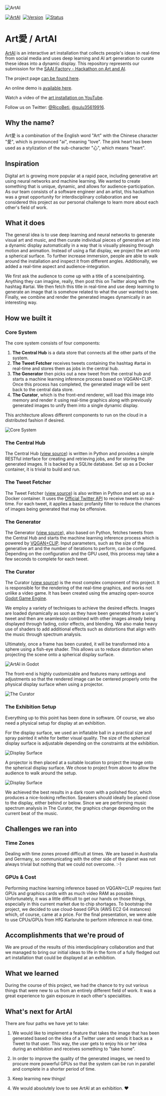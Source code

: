 ![ArtAI](docs/banner.png)

[![ArtAI](https://img.shields.io/badge/app-artai-ec6889.svg?style=for-the-badge)](https://artai.silentbyte.com)&nbsp;
[![Version](https://img.shields.io/badge/version-1.0-05A5CC.svg?style=for-the-badge)](https://artai.silentbyte.com)&nbsp;
[![Status](https://img.shields.io/badge/status-live-00B20E.svg?style=for-the-badge)](https://artai.silentbyte.com)


# Art愛 / ArtAI

[ArtAI](https://artai.silentbyte.com) is an interactive art installation that collects people's ideas in real-time from social media and uses deep learning and AI art generation to curate these ideas into a dynamic display. This repository represents our submission for the [SAAI Factory - Hackathon on Art and AI](https://devpost.com/software/art-artai).

The project page [can be found here](https://devpost.com/software/art-artai).

An online demo is [available here](https://artai.silentbyte.com).

Watch a video of the [art installation on YouTube](https://www.youtube.com/watch?v=kDFc27o_D-8).

Follow us on Twitter: [@RicoBeti](https://twitter.com/RicoBeti), [@sulu35619916](https://twitter.com/sulu35619916).


## Why the name?

Art愛 is a combination of the English word "Art" with the Chinese character "愛", which is pronounced "ai", meaning "love". The pink heart has been used as a stylization of the sub-character "心", which means "heart".


## Inspiration

Digital art is growing more popular at a rapid pace, including generative art using neural networks and machine learning. We wanted to create something that is unique, dynamic, and allows for audience-participation. As our team consists of a software engineer and an artist, this hackathon was a great opportunity for interdisciplinary collaboration and we considered this project as our personal challenge to learn more about each other's field of work.


## What it does

The general idea is to use deep learning and neural networks to generate visual art and music, and then curate individual pieces of generative art into a dynamic display automatically in a way that is visually pleasing through motion and animation. Instead of using a flat display, we project the art onto a spherical surface. To further increase immersion, people are able to walk around the installation and inspect it from different angles. Additionally, we added a real-time aspect and audience-integration.

We first ask the audience to come up with a title of a scene/painting. Anything they can imagine, really, then post this on Twitter along with the hashtag #artai. We then fetch this title in real-time and use deep learning to generate an image that is somehow related to what the user wanted to see. Finally, we combine and render the generated images dynamically in an interesting way.


## How we built it

### Core System

The core system consists of four components:

1. **The Central Hub** is a data store that connects all the other parts of the system.
2. **The Tweet Fetcher** receives tweets containing the hashtag #artai in real-time and stores them as jobs in the central hub.
3. **The Generator** then picks out a new tweet from the central hub and starts a machine learning inference process based on VQGAN+CLIP. Once this process has completed, the generated image will be sent back to the central data store.
4. **The Curator**, which is the front-end renderer, will load this image into memory and render it using real-time graphics along with previously generated images to unify them into a single dynamic display.

This architecture allows different components to run on the cloud in a distributed fashion if desired.

![Core System](docs/system.png)


### The Central Hub

The Central Hub ([view source](https://github.com/SilentByte/artai/tree/master/hub)) is written in Python and provides a simple RESTful interface for creating and retrieving jobs, and for storing the generated images. It is backed by a SQLite database. Set up as a Docker container, it is trivial to build and run.


### The Tweet Fetcher

The Tweet Fetcher ([view source](https://github.com/SilentByte/artai/tree/master/twitter)) is also written in Python and set up as a Docker container. It uses the [Official Twitter API](https://developer.twitter.com/en/portal/products) to receive tweets in real-time. For each tweet, it applies a basic profanity filter to reduce the chances of images being generated that may be offensive.


### The Generator

The Generator ([view source](https://github.com/SilentByte/artai/tree/master/generator)), also based on Python, fetches tweets from the Central Hub and starts the machine learning inference process which is powered by [VQGAN+CLIP](https://github.com/nerdyrodent/VQGAN-CLIP.git). Input parameters, such as the size of the generative art and the number of iterations to perform, can be configured. Depending on the configuration and the GPU used, this process may take a few seconds to complete for each tweet.


### The Curator

The Curator ([view source](https://github.com/SilentByte/artai/tree/master/renderer)) is the most complex component of this project. It is responsible for the rendering of the real-time graphics, and works not unlike a video game. It has been created using the amazing open-source [Godot Game Engine](https://godotengine.org).

We employ a variety of techniques to achieve the desired effects. Images are loaded dynamically as soon as they have been generated from a user's tweet and then are seamlessly combined with other images already being displayed through fading, color effects, and blending. We also make heavy use of shaders to add additional effects such as distortions that align with the music through spectrum analysis.

Ultimately, once a frame has been curated, it will be transformed into a sphere using a fish-eye shader. This allows us to reduce distortion when projecting the scene onto a spherical display surface.

![ArtAI in Godot](docs/godot.jpg)

The front-end is highly customizable and features many settings and adjustments so that the rendered image can be centered properly onto the physical display surface when using a projector.

![The Curator](docs/curator.jpg)


### The Exhibition Setup

Everything up to this point has been done in software. Of course, we also need a physical setup for display at an exhibition.

For the display surface, we used an inflatable ball in a practical size and spray painted it white for better visual quality. The size of the spherical display surface is adjustable depending on the constraints at the exhibition.

![Display Surface](docs/display_surface.jpg)

A projector is then placed at a suitable location to project the image onto the spherical display surface. We chose to project from above to allow the audience to walk around the setup.

![Display Surface](docs/setup.jpg)

We achieved the best results in a dark room with a polished floor, which produces a nice-looking reflection. Speakers should ideally be placed close to the display, either behind or below. Since we are performing music spectrum analysis in The Curator, the graphics change depending on the current beat of the music.



## Challenges we ran into

### Time Zones

Dealing with time zones proved difficult at times. We are based in Australia and Germany, so communicating with the other side of the planet was not always trivial but nothing that we could not overcome. :-)


### GPUs & Cost

Performing machine learning inference based on VQGAN+CLIP requires fast GPUs and graphics cards with as much video RAM as possible. Unfortunately, it was a little difficult to get our hands on those things, especially in this current market due to chip shortages. To bootstrap the project, we decided to use cloud-based GPUs (AWS EC2 G4 instances) which, of course, came at a price. For the final presentation, we were able to use CPUs/GPUs from HfG Karlsruhe to perform inference in real-time.


## Accomplishments that we're proud of

We are proud of the results of this interdisciplinary collaboration and that we managed to bring our initial ideas to life in the form of a fully fledged out art installation that could be displayed at an exhibition.


## What we learned

During the course of this project, we had the chance to try out various things that were new to us from an entirely different field of work. It was a great experience to gain exposure in each other's specialities.


## What's next for ArtAI

There are four paths we have yet to take:

1) We would like to implement a feature that takes the image that has been generated based on the idea of a Twitter user and sends it back as a Tweet to that user. This way, the user gets to enjoy his or her idea during an exhibition and receives something to "take home".

2) In order to improve the quality of the generated images, we need to procure more powerful GPUs so that the system can be run in parallel and complete in a shorter period of time.

3) Keep learning new things!

4) We would absolutely love to see ArtAI at an exhibition. ❤️
